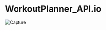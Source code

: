 # WorkoutPlanner_API.io

![Capture](https://github.com/anikettambe1509/WorkoutPlanner_API.io/assets/125437971/f5d59113-c342-47c1-ba9a-b0127e9e3516)
